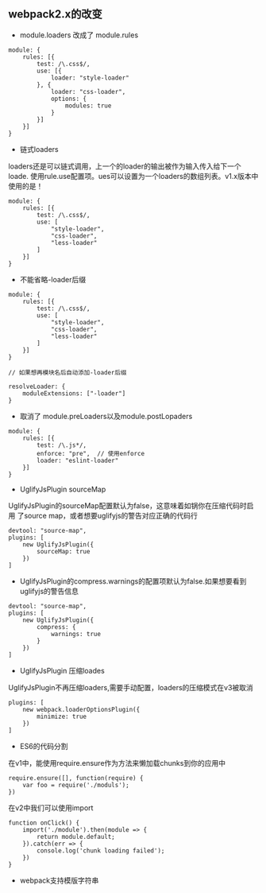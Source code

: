 ## webpack2.x的改变

* module.loaders 改成了 module.rules

```
module: {
    rules: [{
        test: /\.css$/,
        use: [{
            loader: "style-loader"
        }, {
            loader: "css-loader",
            options: {
                modules: true
            }
        }]
    }]
}
```

* 链式loaders

loaders还是可以链式调用，上一个的loader的输出被作为输入传入给下一个loade.
使用rule.use配置项。ues可以设置为一个loaders的数组列表。v1.x版本中使用的是！

```
module: {
    rules: [{
        test: /\.css$/,
        use: [
            "style-loader",
            "css-loader",
            "less-loader"
        ]
    }]
}
```

* 不能省略-loader后缀

```
module: {
    rules: [{
        test: /\.css$/,
        use: [
            "style-loader",
            "css-loader",
            "less-loader"
        ]
    }]
}

// 如果想再模块名后自动添加-loader后缀

resolveLoader: {
    moduleExtensions: ["-loader"]
}
```

* 取消了 module.preLoaders以及module.postLopaders

```
module: {
    rules: [{
        test: /\.js*/,
        enforce: "pre",  // 使用enforce
        loader: "eslint-loader"
    }]
}
```

* UglifyJsPlugin sourceMap

UglifyJsPlugin的sourceMap配置默认为false，这意味着如锅你在压缩代码时启用
了source map，或者想要uglifyjs的警告对应正确的代码行

```
devtool: "source-map",
plugins: [
    new UglifyJsPlugin({
        sourceMap: true
    })
]
```

* UglifyJsPlugin的compress.warnings的配置项默认为false.如果想要看到
uglifyjs的警告信息

```
devtool: "source-map",
plugins: [
    new UglifyJsPlugin({
        compress: {
            warnings: true
        }
    })
]
```

* UglifyJsPlugin 压缩loades

UglifyJsPlugin不再压缩loaders,需要手动配置，loaders的压缩模式在v3被取消

```
plugins: [
    new webpack.loaderOptionsPlugin({
        minimize: true
    })
]
```

* ES6的代码分割

在v1中，能使用require.ensure作为方法来懒加载chunks到你的应用中

```
require.ensure([], function(require) {
    var foo = require('./moduls');
})
```

在v2中我们可以使用import

```
function onClick() {
    import('./module').then(module => {
        return module.default;
    }).catch(err => {
        console.log('chunk loading failed');
    })
}
```

* webpack支持模版字符串

